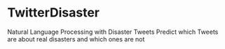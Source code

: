 # TwitterDisaster
Natural Language Processing with Disaster Tweets Predict which Tweets are about real disasters and which ones are not
